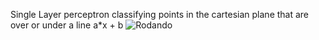 Single Layer perceptron classifying points in the cartesian plane that are over or under a line a*x + b
![Rodando](solution.gif)